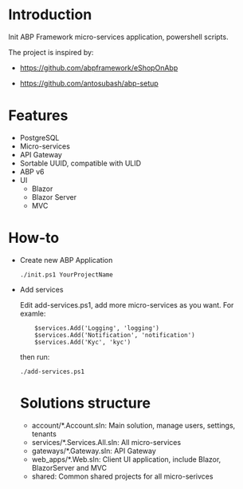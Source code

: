 # Introduction

Init ABP Framework micro-services application, powershell scripts. 

The project is inspired by:
* https://github.com/abpframework/eShopOnAbp

* https://github.com/antosubash/abp-setup

# Features

  * PostgreSQL
  * Micro-services
  * API Gateway
  * Sortable UUID, compatible with ULID
  * ABP v6
  * UI
    * Blazor
    * Blazor Server
    * MVC  

# How-to

* Create new ABP Application

    ```./init.ps1 YourProjectName```

* Add services

    Edit add-services.ps1, add more micro-services as you want. For examle:
    
    ```
        $services.Add('Logging', 'logging')
        $services.Add('Notification', 'notification')
        $services.Add('Kyc', 'kyc')
    ```
    then run:
    
    ```./add-services.ps1```
    
  # Solutions structure
  
  * account/*.Account.sln: Main solution, manage users, settings, tenants
  * services/*.Services.All.sln: All micro-services
  * gateways/*.Gateway.sln: API Gateway
  * web_apps/*.Web.sln: Client UI application, include Blazor, BlazorServer and MVC
  * shared: Common shared projects for all micro-serivces
